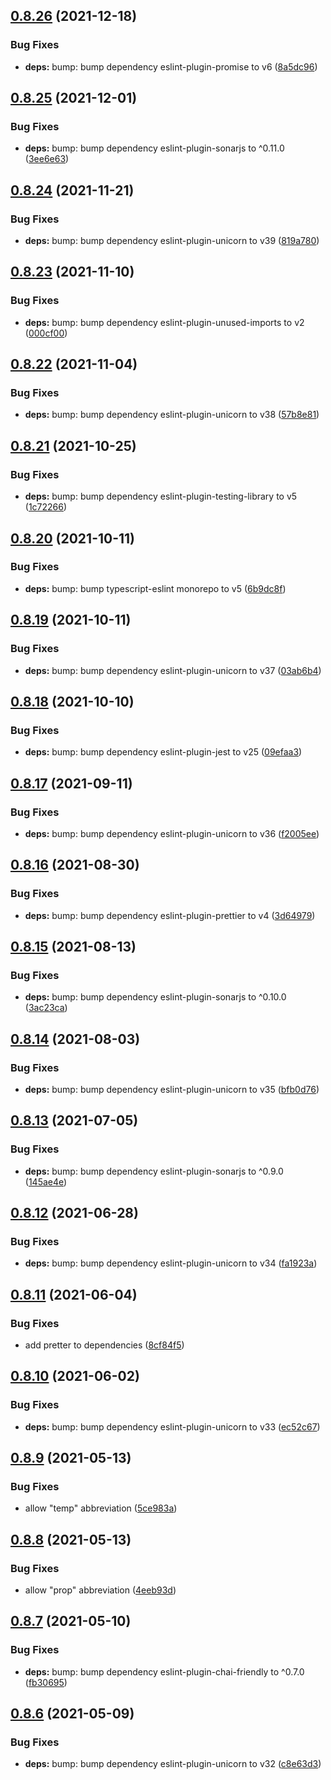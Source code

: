 ## [0.8.26](https://github.com/Nick-Mazuk/eslint-config/compare/v0.8.25...v0.8.26) (2021-12-18)


### Bug Fixes

* **deps:** bump: bump dependency eslint-plugin-promise to v6 ([8a5dc96](https://github.com/Nick-Mazuk/eslint-config/commit/8a5dc96f6c5121104cd597a5cbf691289af3b5c2))

## [0.8.25](https://github.com/Nick-Mazuk/eslint-config/compare/v0.8.24...v0.8.25) (2021-12-01)


### Bug Fixes

* **deps:** bump: bump dependency eslint-plugin-sonarjs to ^0.11.0 ([3ee6e63](https://github.com/Nick-Mazuk/eslint-config/commit/3ee6e63f524c0336bf9f2bc04bcec806909a4dd7))

## [0.8.24](https://github.com/Nick-Mazuk/eslint-config/compare/v0.8.23...v0.8.24) (2021-11-21)


### Bug Fixes

* **deps:** bump: bump dependency eslint-plugin-unicorn to v39 ([819a780](https://github.com/Nick-Mazuk/eslint-config/commit/819a78079580875cc8e2e897e4036f0705ec156b))

## [0.8.23](https://github.com/Nick-Mazuk/eslint-config/compare/v0.8.22...v0.8.23) (2021-11-10)


### Bug Fixes

* **deps:** bump: bump dependency eslint-plugin-unused-imports to v2 ([000cf00](https://github.com/Nick-Mazuk/eslint-config/commit/000cf008cb1830ebc411c1879bdf23bf029188da))

## [0.8.22](https://github.com/Nick-Mazuk/eslint-config/compare/v0.8.21...v0.8.22) (2021-11-04)


### Bug Fixes

* **deps:** bump: bump dependency eslint-plugin-unicorn to v38 ([57b8e81](https://github.com/Nick-Mazuk/eslint-config/commit/57b8e81e00c62ba2ad4ca7a7939693455008a14e))

## [0.8.21](https://github.com/Nick-Mazuk/eslint-config/compare/v0.8.20...v0.8.21) (2021-10-25)


### Bug Fixes

* **deps:** bump: bump dependency eslint-plugin-testing-library to v5 ([1c72266](https://github.com/Nick-Mazuk/eslint-config/commit/1c722668953f75143ce2b42a73e4f350721e5c52))

## [0.8.20](https://github.com/Nick-Mazuk/eslint-config/compare/v0.8.19...v0.8.20) (2021-10-11)


### Bug Fixes

* **deps:** bump: bump typescript-eslint monorepo to v5 ([6b9dc8f](https://github.com/Nick-Mazuk/eslint-config/commit/6b9dc8fb69b9f7e779c3fb61ae89252bc4800603))

## [0.8.19](https://github.com/Nick-Mazuk/eslint-config/compare/v0.8.18...v0.8.19) (2021-10-11)


### Bug Fixes

* **deps:** bump: bump dependency eslint-plugin-unicorn to v37 ([03ab6b4](https://github.com/Nick-Mazuk/eslint-config/commit/03ab6b49eb783f9f1400f91adf1897532b29c35e))

## [0.8.18](https://github.com/Nick-Mazuk/eslint-config/compare/v0.8.17...v0.8.18) (2021-10-10)


### Bug Fixes

* **deps:** bump: bump dependency eslint-plugin-jest to v25 ([09efaa3](https://github.com/Nick-Mazuk/eslint-config/commit/09efaa3ff8080c1f8ef3e1fa5f50e0860b177822))

## [0.8.17](https://github.com/Nick-Mazuk/eslint-config/compare/v0.8.16...v0.8.17) (2021-09-11)


### Bug Fixes

* **deps:** bump: bump dependency eslint-plugin-unicorn to v36 ([f2005ee](https://github.com/Nick-Mazuk/eslint-config/commit/f2005ee189cfefdd49b89a2c3a162a86255cc8e6))

## [0.8.16](https://github.com/Nick-Mazuk/eslint-config/compare/v0.8.15...v0.8.16) (2021-08-30)


### Bug Fixes

* **deps:** bump: bump dependency eslint-plugin-prettier to v4 ([3d64979](https://github.com/Nick-Mazuk/eslint-config/commit/3d6497973190c63e6fef1ad268c2f6d54182e605))

## [0.8.15](https://github.com/Nick-Mazuk/eslint-config/compare/v0.8.14...v0.8.15) (2021-08-13)


### Bug Fixes

* **deps:** bump: bump dependency eslint-plugin-sonarjs to ^0.10.0 ([3ac23ca](https://github.com/Nick-Mazuk/eslint-config/commit/3ac23ca277fbdeb5a92c9875d1dbffc18411a498))

## [0.8.14](https://github.com/Nick-Mazuk/eslint-config/compare/v0.8.13...v0.8.14) (2021-08-03)


### Bug Fixes

* **deps:** bump: bump dependency eslint-plugin-unicorn to v35 ([bfb0d76](https://github.com/Nick-Mazuk/eslint-config/commit/bfb0d763110a00e84d9261fb1de7ca5ba4aac275))

## [0.8.13](https://github.com/Nick-Mazuk/eslint-config/compare/v0.8.12...v0.8.13) (2021-07-05)


### Bug Fixes

* **deps:** bump: bump dependency eslint-plugin-sonarjs to ^0.9.0 ([145ae4e](https://github.com/Nick-Mazuk/eslint-config/commit/145ae4eb0f2e31e2bb52898b0b4ac06103933289))

## [0.8.12](https://github.com/Nick-Mazuk/eslint-config/compare/v0.8.11...v0.8.12) (2021-06-28)


### Bug Fixes

* **deps:** bump: bump dependency eslint-plugin-unicorn to v34 ([fa1923a](https://github.com/Nick-Mazuk/eslint-config/commit/fa1923a6f6e01ed24d14b8e7935b65040612aa4e))

## [0.8.11](https://github.com/Nick-Mazuk/eslint-config/compare/v0.8.10...v0.8.11) (2021-06-04)


### Bug Fixes

* add pretter to dependencies ([8cf84f5](https://github.com/Nick-Mazuk/eslint-config/commit/8cf84f592bf8f9815ea3672b672692aaa3923636))

## [0.8.10](https://github.com/Nick-Mazuk/eslint-config/compare/v0.8.9...v0.8.10) (2021-06-02)


### Bug Fixes

* **deps:** bump: bump dependency eslint-plugin-unicorn to v33 ([ec52c67](https://github.com/Nick-Mazuk/eslint-config/commit/ec52c67c9d66175a6f3d71477139567fade41b26))

## [0.8.9](https://github.com/Nick-Mazuk/eslint-config/compare/v0.8.8...v0.8.9) (2021-05-13)


### Bug Fixes

* allow "temp" abbreviation ([5ce983a](https://github.com/Nick-Mazuk/eslint-config/commit/5ce983a1dcb126ac8f4a3c3038f0d2e0040e9276))

## [0.8.8](https://github.com/Nick-Mazuk/eslint-config/compare/v0.8.7...v0.8.8) (2021-05-13)


### Bug Fixes

* allow "prop" abbreviation ([4eeb93d](https://github.com/Nick-Mazuk/eslint-config/commit/4eeb93d8d80e689092c7ac4c538add9e4debf66f))

## [0.8.7](https://github.com/Nick-Mazuk/eslint-config/compare/v0.8.6...v0.8.7) (2021-05-10)


### Bug Fixes

* **deps:** bump: bump dependency eslint-plugin-chai-friendly to ^0.7.0 ([fb30695](https://github.com/Nick-Mazuk/eslint-config/commit/fb306952c118e39cad1412a53848253f555c482e))

## [0.8.6](https://github.com/Nick-Mazuk/eslint-config/compare/v0.8.5...v0.8.6) (2021-05-09)


### Bug Fixes

* **deps:** bump: bump dependency eslint-plugin-unicorn to v32 ([c8e63d3](https://github.com/Nick-Mazuk/eslint-config/commit/c8e63d387170e4aa8ec78dab4707885b9b6fcffb))
